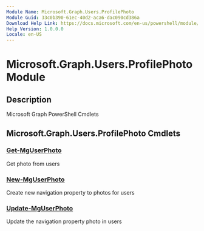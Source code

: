 ```yaml
---
Module Name: Microsoft.Graph.Users.ProfilePhoto
Module Guid: 33c0b390-61ec-40d2-aca6-dac090cd386a
Download Help Link: https://docs.microsoft.com/en-us/powershell/module/microsoft.graph.users.profilephoto
Help Version: 1.0.0.0
Locale: en-US
---
```


# Microsoft.Graph.Users.ProfilePhoto Module
## Description
Microsoft Graph PowerShell Cmdlets

## Microsoft.Graph.Users.ProfilePhoto Cmdlets
### [Get-MgUserPhoto](Get-MgUserPhoto.md)
Get photo from users

### [New-MgUserPhoto](New-MgUserPhoto.md)
Create new navigation property to photos for users

### [Update-MgUserPhoto](Update-MgUserPhoto.md)
Update the navigation property photo in users


